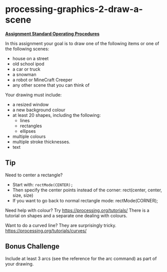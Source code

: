 # processing-graphics-2-draw-a-scene

**[Assignment Standard Operating Procedures](https://mariopineda.github.io/assignment-sops/)**

In this assignment your goal is to draw one of the following items or one of the following scenes:  
- house on a street
- old school ipod
- a car or truck
- a snowman
- a robot or MineCraft Creeper
- any other scene that you can think of

Your drawing must include:
- a resized window
- a new background colour
- at least 20 shapes, including the following:
  - lines
  - rectangles
  - ellipses
- multiple colours
- multiple stroke thicknesses.
- text

## Tip
Need to center a rectangle? 
- Start with: ```rectMode(CENTER);```
- Then specify the center points instead of the corner: rect(center, center, size, size)
- If you want to go back to normal rectangle mode:	rectMode(CORNER);

Need help with colour?  Try https://processing.org/tutorials/  There is a tutorial on shapes and a separate one dealing with colours.

Want to do a curved line? They are surprisingly tricky.  https://processing.org/tutorials/curves/ 

## Bonus Challenge 
Include at least 3 arcs (see the reference for the arc command) as part of your drawing.


